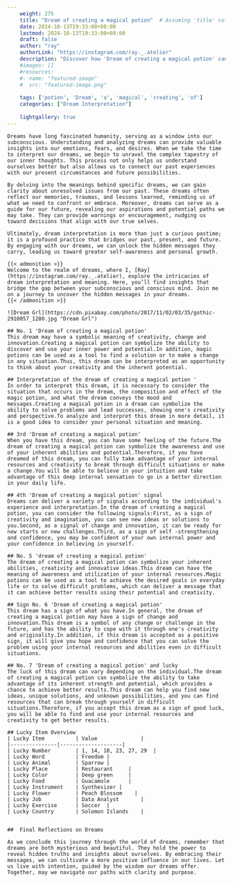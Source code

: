 ```yaml
---
    weight: 275
    title: "Dream of creating a magical potion"  # Assuming 'title' column exists
    date: 2024-10-13T19:33:00+08:00
    lastmod: 2024-10-13T19:33:00+08:00
    draft: false
    author: "ray"
    authorLink: "https://instagram.com/ray._.atelier"
    description: "Discover how 'Dream of creating a magical potion' can interpret your future and uncover its significant meanings in your life."
    #images: []
    #resources:
    #- name: "featured-image"
    #  src: "featured-image.png"
    
    tags: ['potion', 'Dream', 'a', 'magical', 'creating', 'of']
    categories: ["Dream Interpretation"]
    
    lightgallery: true
---
```

    
    Dreams have long fascinated humanity, serving as a window into our subconscious. Understanding and analyzing dreams can provide valuable insights into our emotions, fears, and desires. When we take the time to interpret our dreams, we begin to unravel the complex tapestry of our inner thoughts. This process not only helps us understand ourselves better but also allows us to connect our past experiences with our present circumstances and future possibilities.
    
    By delving into the meanings behind specific dreams, we can gain clarity about unresolved issues from our past. These dreams often reflect our memories, traumas, and lessons learned, reminding us of what we need to confront or embrace. Moreover, dreams can serve as a guide for our future, revealing our aspirations and potential paths we may take. They can provide warnings or encouragement, nudging us toward decisions that align with our true selves.
    
    Ultimately, dream interpretation is more than just a curious pastime; it is a profound practice that bridges our past, present, and future. By engaging with our dreams, we can unlock the hidden messages they carry, leading us toward greater self-awareness and personal growth.
    
    {{< admonition >}}
    Welcome to the realm of dreams, where I, [Ray](https://instagram.com/ray._.atelier), explore the intricacies of dream interpretation and meaning. Here, you’ll find insights that bridge the gap between your subconscious and conscious mind. Join me on a journey to uncover the hidden messages in your dreams.
    {{< /admonition >}}
    
    ![Dream Grl](https://cdn.pixabay.com/photo/2017/11/02/03/35/gothic-2910057_1280.jpg "Dream Grl")
    
    ## No. 1 'Dream of creating a magical potion'
    This dream may have a symbolic meaning of creativity, change and innovation.Creating a magical potion can symbolize the ability to discover and use your inner power and potential.In addition, magic potions can be used as a tool to find a solution or to make a change in any situation.Thus, this dream can be interpreted as an opportunity to think about your creativity and the inherent potential.
    
    ## Interpretation of the dream of creating a magical potion '
    In order to interpret this dream, it is necessary to consider the situation that occurs in the dream, the composition and effect of the magic potion, and what the dream conveys the mood and messages.Creating a magical potion in a dream can symbolize the ability to solve problems and lead successes, showing one's creativity and perspective.To analyze and interpret this dream in more detail, it is a good idea to consider your personal situation and meaning.
    
    ## 3rd 'Dream of creating a magical potion'
    When you have this dream, you can have some feeling of the future.The dream of creating a magical potion can symbolize the awareness and use of your inherent abilities and potential.Therefore, if you have dreamed of this dream, you can fully take advantage of your internal resources and creativity to break through difficult situations or make a change.You will be able to believe in your intuition and take advantage of this deep internal sensation to go in a better direction in your daily life.
    
    ## 4th 'Dream of creating a magical potion' signal
    Dreams can deliver a variety of signals according to the individual's experience and interpretation.In the dream of creating a magical potion, you can consider the following signals:First, as a sign of creativity and imagination, you can see new ideas or solutions to you.Second, as a signal of change and innovation, it can be ready for new starts or new challenges.Third, as a sign of self -strengthening and confidence, you may be confident of your own internal power and your confidence in believing in yourself.
    
    ## No. 5 'dream of creating a magical potion'
    The dream of creating a magical potion can symbolize your inherent abilities, creativity and innovative ideas.This dream can have the meaning of awareness and utilization of your internal resources.Magic potions can be used as a tool to achieve the desired goals in everyday life or to solve difficult problems, which can deliver a message that it can achieve better results using their potential and creativity.
    
    ## Sign No. 6 'Dream of creating a magical potion'
    This dream has a sign of what you have.In general, the dream of creating a magical potion may have a sign of change and innovation.This dream is a symbol of any change or challenge in the future, and has the ability to cope with it through one's creativity and originality.In addition, if this dream is accepted as a positive sign, it will give you hope and confidence that you can solve the problem using your internal resources and abilities even in difficult situations.
    
    ## No. 7 'Dream of creating a magical potion' and lucky
    The luck of this dream can vary depending on the individual.The dream of creating a magical potion can symbolize the ability to take advantage of its inherent strength and potential, which provides a chance to achieve better results.This dream can help you find new ideas, unique solutions, and unknown possibilities, and you can find resources that can break through yourself in difficult situations.Therefore, if you accept this dream as a sign of good luck, you will be able to find and use your internal resources and creativity to get better results.
    
    ## Lucky Item Overview
    | Lucky Item          | Value              |
    |---------------|--------------------|
    | Lucky Number        | 1, 14, 18, 23, 27, 29  |
    | Lucky Word          | Freedom |
    | Lucky Animal        | Sparrow |
    | Lucky Place         | Restaurant     |
    | Lucky Color         | Deep green     |
    | Lucky Food          | Guacamole      |
    | Lucky Instrument    | Synthesizer |
    | Lucky Flower        | Peach Blossom    |
    | Lucky Job           | Data Analyst       |
    | Lucky Exercise      | Soccer  |
    | Lucky Country       | Solomon Islands    |
    
    
    ##  Final Reflections on Dreams
    
    As we conclude this journey through the world of dreams, remember that dreams are both mysterious and beautiful. They hold the power to reveal hidden truths and insights about ourselves. By embracing their messages, we can cultivate a more positive influence in our lives. Let us live with intention, guided by the wisdom our dreams offer. Together, may we navigate our paths with clarity and purpose.
    